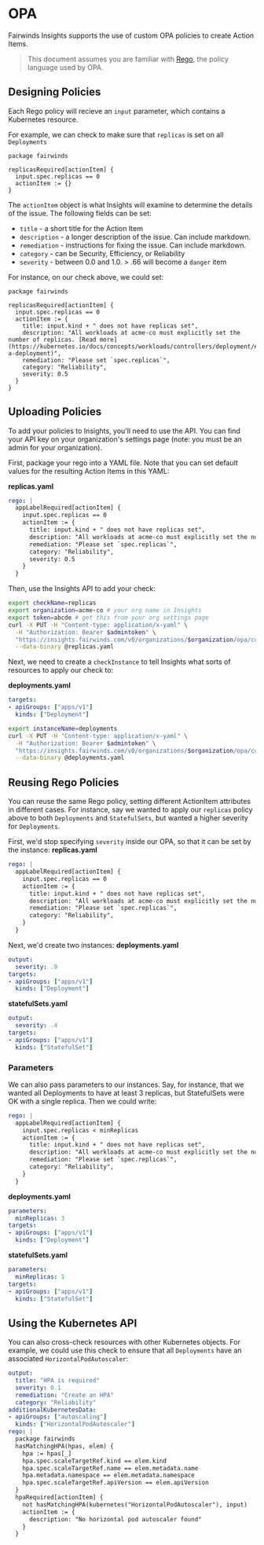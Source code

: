 # OPA
Fairwinds Insights supports the use of custom OPA policies to create Action Items.

> This document assumes you are familiar with
> [Rego](https://www.openpolicyagent.org/docs/latest/policy-language/),
> the policy language used by OPA.

## Designing Policies
Each Rego policy will recieve an `input` parameter, which contains
a Kubernetes resource.

For example, we can check to make sure that `replicas` is set on all `Deployments`

```rego
package fairwinds

replicasRequired[actionItem] {
  input.spec.replicas == 0
  actionItem := {}
}
```

The `actionItem` object is what Insights will examine to determine the details of the
issue. The following fields can be set:
* `title` - a short title for the Action Item
* `description` - a longer description of the issue. Can include markdown.
* `remediation` - instructions for fixing the issue. Can include markdown.
* `category` - can be Security, Efficiency, or Reliability
* `severity` - between 0.0 and 1.0. > .66 will become a `danger` item

For instance, on our check above, we could set:
```rego
package fairwinds

replicasRequired[actionItem] {
  input.spec.replicas == 0
  actionItem := {
    title: input.kind + " does not have replicas set",
    description: "All workloads at acme-co must explicitly set the number of replicas. [Read more](https://kubernetes.io/docs/concepts/workloads/controllers/deployment/#creating-a-deployment)",
    remediation: "Please set `spec.replicas`",
    category: "Reliability",
    severity: 0.5
  }
}
```

## Uploading Policies
To add your policies to Insights, you'll need to use the API. You can find your API key on your organization's
settings page (note: you must be an admin for your organization).

First, package your rego into a YAML file. Note that you can set default values for the resulting Action Items
in this YAML:

**replicas.yaml**
```yaml
rego: |
  appLabelRequired[actionItem] {
    input.spec.replicas == 0
    actionItem := {
      title: input.kind + " does not have replicas set",
      description: "All workloads at acme-co must explicitly set the number of replicas. [Read more](https://kubernetes.io/docs/concepts/workloads/controllers/deployment/#creating-a-deployment)",
      remediation: "Please set `spec.replicas`",
      category: "Reliability",
      severity: 0.5
    }
  }
```

Then, use the Insights API to add your check:
```bash
export checkName=replicas
export organization=acme-co # your org name in Insights
export token=abcde # get this from your org settings page
curl -X PUT -H "Content-type: application/x-yaml" \
  -H "Authorization: Bearer $admintoken" \
  "https://insights.fairwinds.com/v0/organizations/$organization/opa/customChecks/$checkName" \
  --data-binary @replicas.yaml
```

Next, we need to create a `checkInstance` to tell Insights what sorts of resources to apply our check to:

**deployments.yaml**
```yaml
targets:
- apiGroups: ["apps/v1"]
  kinds: ["Deployment"]
```

```bash
export instanceName=deployments
curl -X PUT -H "Content-type: application/x-yaml" \
  -H "Authorization: Bearer $admintoken" \
  "https://insights.fairwinds.com/v0/organizations/$organization/opa/customChecks/$checkName/instances/$instanceName" \
  --data-binary @deployments.yaml
```

## Reusing Rego Policies
You can reuse the same Rego policy, setting different ActionItem attributes in different cases.
For instance, say we wanted to apply our `replicas` policy above to both `Deployments` and `StatefulSets`,
but wanted a higher severity for `Deployments`.

First, we'd stop specifying `severity` inside our OPA, so that it can be set by the instance:
**replicas.yaml**
```yaml
rego: |
  appLabelRequired[actionItem] {
    input.spec.replicas == 0
    actionItem := {
      title: input.kind + " does not have replicas set",
      description: "All workloads at acme-co must explicitly set the number of replicas. [Read more](https://kubernetes.io/docs/concepts/workloads/controllers/deployment/#creating-a-deployment)",
      remediation: "Please set `spec.replicas`",
      category: "Reliability",
    }
  }
```

Next, we'd create two instances:
**deployments.yaml**
```yaml
output:
  severity: .9
targets:
- apiGroups: ["apps/v1"]
  kinds: ["Deployment"]
```

**statefulSets.yaml**
```yaml
output:
  severity: .4
targets:
- apiGroups: ["apps/v1"]
  kinds: ["StatefulSet"]
```

### Parameters
We can also pass parameters to our instances. Say, for instance, that we wanted all Deployments to have at least 3 replicas,
but StatefulSets were OK with a single replica. Then we could write:

```yaml
rego: |
  appLabelRequired[actionItem] {
    input.spec.replicas < minReplicas
    actionItem := {
      title: input.kind + " does not have replicas set",
      description: "All workloads at acme-co must explicitly set the number of replicas. [Read more](https://kubernetes.io/docs/concepts/workloads/controllers/deployment/#creating-a-deployment)",
      remediation: "Please set `spec.replicas`",
      category: "Reliability",
    }
  }
```

**deployments.yaml**
```yaml
parameters:
  minReplicas: 3
targets:
- apiGroups: ["apps/v1"]
  kinds: ["Deployment"]
```

**statefulSets.yaml**
```yaml
parameters:
  minReplicas: 1
targets:
- apiGroups: ["apps/v1"]
  kinds: ["StatefulSet"]
```

## Using the Kubernetes API
You can also cross-check resources with other Kubernetes objects. For example, we could use
this check to ensure that all `Deployments` have an associated `HorizontalPodAutoscaler`:

```yaml
output:
  title: "HPA is required"
  severity: 0.1
  remediation: "Create an HPA"
  category: "Reliability"
additionalKubernetesData:
- apiGroups: ["autoscaling"]
  kinds: ["HorizontalPodAutoscaler"]
rego: |
  package fairwinds
  hasMatchingHPA(hpas, elem) {
    hpa := hpas[_]
    hpa.spec.scaleTargetRef.kind == elem.kind
    hpa.spec.scaleTargetRef.name == elem.metadata.name
    hpa.metadata.namespace == elem.metadata.namespace
    hpa.spec.scaleTargetRef.apiVersion == elem.apiVersion
  }
  hpaRequired[actionItem] {
    not hasMatchingHPA(kubernetes("HorizontalPodAutoscaler"), input)
    actionItem := {
      description: "No horizontal pod autoscaler found"
    }
  }
```
